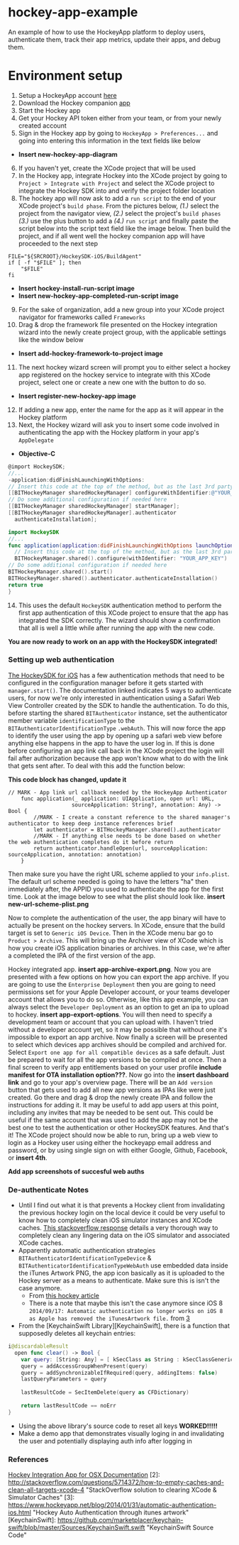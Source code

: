 # hockey-app-example


An example of how to use the HockeyApp platform to deploy users, authenticate them, track their app metrics, update their apps, and debug them.

# Environment setup
1.  Setup a HockeyApp account [here](https://rink.hockeyapp.net/users/sign_up)
2.  Download the Hockey companion [app](https://rink.hockeyapp.net/api/2/apps/67503a7926431872c4b6c1549f5bd6b1/app_versions/394?format=zip)
3.  Start the Hockey app
4.  Get your Hockey API token either from your team, or from your newly created account
5.  Sign in the Hockey app by going to `HockeyApp > Preferences...` and going into entering this information in the text fields like below
-   **Insert new-hockey-app-diagram**
6.  If you haven't yet, create the XCode project that will be used
7.  In the Hockey app, integrate Hockey into the XCode project by going to `Project > Integrate with Project` and select the XCode project to integrate the Hockey SDK into and verify the project folder location
8.  The hockey app will now ask to add a `run script` to the end of your XCode project's `build phase`. From the pictures below, *(1.)* select the project from the navigator view, *(2.)* select the project's `build phases` *(3.)* use the plus button to add a *(4.)* `run script` and finally paste the script below into the script text field like the image below. Then build the project, and if all went well the hockey companion app will have proceeded to the next step

```
FILE="${SRCROOT}/HockeySDK-iOS/BuildAgent"
if [ -f "$FILE" ]; then
    "$FILE"
fi
```
-  **Insert hockey-install-run-script image**
-  **Insert new-hockey-app-completed-run-script image**
9.  For the sake of organization, add a new group into your XCode project navigator for frameworks called `Frameworks`
10.  Drag & drop the framework file presented on the Hockey integration wizard into the newly create project group, with the applicable settings like the window below
-   **Insert add-hockey-framework-to-project image**
11.  The next hockey wizard screen will prompt you to either select a hockey app registered on the hockey service to integrate with this XCode project, select one or create a new one with the button to do so.
-   **Insert register-new-hockey-app image**
12.  If adding a new app, enter the name for the app as it will appear in the Hockey platform
13.  Next, the Hockey wizard will ask you to insert some code involved in authenticating the app with the Hockey platform in your app's `AppDelegate`
-  **Objective-C**

```objective-c
@import HockeySDK;
//...
-application:didFinishLaunchingWithOptions:
// Insert this code at the top of the method, but as the last 3rd party SDK code
[[BITHockeyManager sharedHockeyManager] configureWithIdentifier:@"YOUR_APP_KEY"];
// Do some additional configuration if needed here
[[BITHockeyManager sharedHockeyManager] startManager];
[[BITHockeyManager sharedHockeyManager].authenticator
  authenticateInstallation];
```

```swift
import HockeySDK
//...
func application(application:didFinishLaunchingWithOptions launchOptions) -> Bool {
  // Insert this code at the top of the method, but as the last 3rd party SDK code
  BITHockeyManager.shared().configure(withIdentifier: "YOUR_APP_KEY")
// Do some additional configuration if needed here
BITHockeyManager.shared().start()
BITHockeyManager.shared().authenticator.authenticateInstallation()
return true
}
```
14.  This uses the default `HockeySDK` authentication method to perform the first app authentication of this XCode project to ensure that the app has integrated the SDK correctly. The wizard should show a confirmation that all is well a little while after running the app with the new code.

**You are now ready to work on an app with the HockeySDK integrated!**


### Setting up web authentication

[The HockeySDK for iOS](https://support.hockeyapp.net/kb/client-integration-ios-mac-os-x-tvos/authenticating-users-on-ios) has a few authentication methods that need to be configured in the configuration manager before it gets started with `manager.start()`. The documentation linked indicates 5 ways to authenticate users, for now we're only interested in authentication using a Safari Web View Controller created by the SDK to handle the authentication. To do this, before starting the shared
`BITAuthenticator` instance, set the authenticator member variable `identificationType` to the `BITAuthenticatorIdentificationType` `.webAuth`. This will now force the app to identify the user using the app by opening up a safari web view before anything else happens in the app to have the user log in. If this is done before configuring an app link call back in the XCode project the login will fail after authorization because the app won't know what to do with the link that gets sent
after. To deal with this add the function below:

**This code block has changed, update it**
```
// MARK - App link url callback needed by the HockeyApp Authenticator
    func application(_ application: UIApplication, open url: URL,
                    sourceApplication: String?, annotation: Any) -> Bool {
        //MARK - I create a constant reference to the shared manager's authenticator to keep deep instance references brief
        let authenticator = BITHockeyManager.shared().authenticator
        //MARK - If anything else needs to be done based on whether the web authentication completes do it before return
        return authenticator.handleOpen(url, sourceApplication: sourceApplication, annotation: annotation)
    }
```


Then make sure you have the right URL scheme applied to your `info.plist`. The default url scheme needed is going to have the letters "ha" then immediately after, the APPID you used to authenticate the app for the first time. Look at the image below to see what the plist should look like. **insert new-url-scheme-plist.png**

Now to complete the authentication of the user, the app binary will have to actually be present on the hockey servers. In XCode, ensure that the build target is set to `Generic iOS Device`. Then in the XCode menu bar go to `Product > Archive`. This will   bring up the Archiver view of XCode which is how you create iOS application binaries or archives. In this case, we're after a completed the IPA of the first version of the app.

Hockey integrated app. **insert app-archive-export.png**. Now you are presented with a few options on how you can export the app archive. If you are going to use the `Enterprise Deployment` then you are going to need permissions set for your Apple Developer account, or your teams developer account that allows you to do so. Otherwise, like this app example, you can always select the `Developer Deployment` as an option to get an ipa to upload to hockey. **insert app-export-options**.  You will then need to specify a development team or account that you can upload with. I haven't tried without a developer account yet, so it may be possible that without one it's impossible to export an app archive. Now finally a screen will be presented to select which devices app archives should be compiled and archived for. Select `Export one app for all compatible devices` as a safe default. Just be prepared to wait for all the app versions to be compiled at once. Then a final screen to verify app entitlements based on your user profile **include manifest for OTA installation option???**.  Now go into the **insert dashboard link** and go to your app's overview page. There will be an `Add version` button that gets used to add all new app versions as IPAs like were just created. Go there and drag & drop the newly create IPA and follow the instructions for adding it. It may be useful to add app users at this point, including any invites that may be needed to be sent out. This could be useful if the same account that was used to add the app may not be the best one to test the authentication or other HockeySDK features. And that's it! The XCode project should now be able to run, bring up a web view to login as a Hockey user using either the hockeyapp email address and password, or by using single sign on with either Google, Github, Facebook, or **insert 4th**.

**Add app screenshots of succesful web auths**

### De-authenticate Notes 
- Until I find out what it is that prevents a Hockey client from invalidating the previous hockey login on the local device it could be very useful to know how to completely clean iOS simulator instances and XCode caches. [This stackoverflow response](2) details a very thorough way to completely clean any lingering data on the iOS simulator and associated XCode caches.
-  Apparently automatic authentication strategies `BITAuthenticatorIdentificationTypeDevice` & `BITAuthenticatorIdentificationTypeWebAuth` use embedded data inside the iTunes Artwork PNG, the app icon basically as it is uploaded to the Hockey server as a means to authenticate. Make sure this is isn't the case anymore.
    -  From [this hockey article](3)
    -  There is a note that maybe this isn't the case anymore since iOS 8 `2014/09/17: Automatic authentication no longer works on iOS 8 as Apple has removed the iTunesArtwork file.` from [3](3)
- From the [KeychainSwift Library][KeychainSwift], there is a function that supposedly deletes all keychain entries:
```swift
i@discardableResult
  open func clear() -> Bool {
    var query: [String: Any] = [ kSecClass as String : kSecClassGenericPassword ]
    query = addAccessGroupWhenPresent(query)
    query = addSynchronizableIfRequired(query, addingItems: false)
    lastQueryParameters = query
                          
    lastResultCode = SecItemDelete(query as CFDictionary)
                                  
    return lastResultCode == noErr
}
```
- Using the above library's source code to reset all keys **WORKED!!!!!**
- Make a demo app that demonstrates visually loging in and invalidating the user and potentially displaying auth info after logging in

### References
[Hockey Integration App for OSX Documentation](https://support.hockeyapp.net/kb/client-integration-ios-mac-os-x-tvos/hockeyapp-for-mac-os-x#advancedsetup)
[2]: http://stackoverflow.com/questions/5714372/how-to-empty-caches-and-clean-all-targets-xcode-4 "StackOverflow solution to clearing XCode & Simulator Caches"
[3]: https://www.hockeyapp.net/blog/2014/01/31/automatic-authentication-ios.html "Hockey Auto Authentication through itunes artwork"
[KeychainSwift]: https://github.com/marketplacer/keychain-swift/blob/master/Sources/KeychainSwift.swift "KeychainSwift Source Code"
